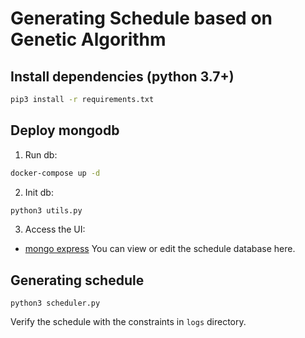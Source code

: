 # Generating Schedule based on Genetic Algorithm

## Install dependencies (python 3.7+)
```sh
pip3 install -r requirements.txt
```

## Deploy mongodb

1. Run db:
```sh
docker-compose up -d
```

2. Init db:
```sh
python3 utils.py
```

3. Access the UI:
* [mongo express](http://localhost:8081)
You can view or edit the schedule database here.

## Generating schedule
```
python3 scheduler.py
```
Verify the schedule with the constraints in `logs` directory.
